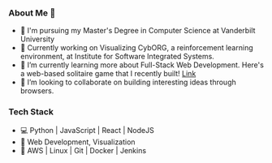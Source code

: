 ### About Me 👋
- 🏫 I'm pursuing my Master's Degree in Computer Science at Vanderbilt University
- 🔭 Currently working on Visualizing CybORG, a reinforcement learning environment, at Institute for Software Integrated Systems.
- 🌱 I’m currently learning more about Full-Stack Web Development. Here's a web-based solitaire game that I recently built! [Link](https://solitairejs.com/)
- 👯 I’m looking to collaborate on building interesting ideas through browsers.

### Tech Stack
- 💻 Python | JavaScript | React | NodeJS
- 🥇 Web Development, Visualization
- 🧰 AWS | Linux | Git | Docker | Jenkins

<!--
**justinyeh1995/justinyeh1995** is a ✨ _special_ ✨ repository because its `README.md` (this file) appears on your GitHub profile.

Here are some ideas to get you started:

- 🔭 I’m currently working on ...
- 🌱 I’m currently learning ...
- 👯 I’m looking to collaborate on ...
- 🤔 I’m looking for help with ...
- 💬 Ask me about ...
- 📫 How to reach me: ...
- 😄 Pronouns: ...
- ⚡ Fun fact: ...
-->
